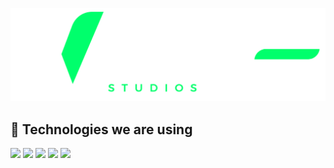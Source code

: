 [![Header](https://raw.githubusercontent.com/PuFGGs/vance-studios/master/src/components/Header/assets/images/vpng.png "Header")](https://strap-os.com/)

## 🔧 Technologies we are using
![](https://img.shields.io/badge/Code-TypeScript-informational?style=flat&logo=typescript&logoColor=white&color=00ff6d)
![](https://img.shields.io/badge/Code-React-informational?style=flat&logo=react&logoColor=white&color=00ff6d)
![](https://img.shields.io/badge/Code-Electron-informational?style=flat&logo=electron&logoColor=white&color=00ff6d)
![](https://img.shields.io/badge/Code-CSharp-informational?style=flat&logo=csharp&logoColor=white&color=00ff6d)
![](https://img.shields.io/badge/DB-SQLite-informational?style=flat&logo=sqlite&logoColor=white&color=00ff6d)
